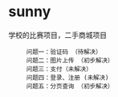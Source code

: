 # sunny

  学校的比赛项目，二手商城项目
        
         问题一：验证码 （待解决）
         问题二：图片上传 （初步解决）
         问题三：支付（未解决）
         问题四：登录、注册 (未解决)
         问题五：分页查询 （初步解决）